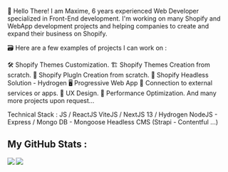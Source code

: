 👋 Hello There!
I am Maxime, 6 years experienced Web Developer specialized in Front-End development. I'm working on many Shopify and WebApp development projects and helping companies to create and expand their business on Shopify.

🗃️ Here are a few examples of projects I can work on :

🛠️ Shopify Themes Customization.
🏗️ Shopify Themes Creation from scratch.
🧩 Shopify PlugIn Creation from scratch.
🚀 Shopify Headless Solution - Hydrogen
🖥️ Progressive Web App
🔁 Connection to external services or apps.
🎨 UX Design.
🚀 Performance Optimization.
And many more projects upon request…

Technical Stack :
JS / ReactJS
ViteJS / NextJS 13 / Hydrogen
NodeJS - Express / Mongo DB - Mongoose
Headless CMS (Strapi - Contentful ...)


<h2> My GitHub Stats :</h2>

<a href="https://github.com/anuraghazra/github-readme-stats">
<img align="left" src="https://github-readme-stats.vercel.app/api?username=FreeCodeTheory&count_private=true&show_icons=true&theme=tokyonight" />
</a>
<a href="https://github.com/anuraghazra/convoychat">
<img align="center" src="https://github-readme-stats.vercel.app/api/top-langs/?username=FreeCodeTheory&theme=tokyonight" />
</a>
